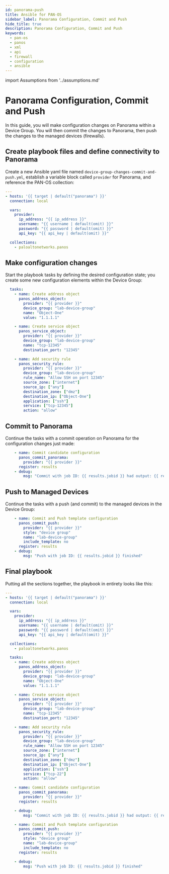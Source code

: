 ```yaml
---
id: panorama-push
title: Ansible for PAN-OS
sidebar_label: Panorama Configuration, Commit and Push
hide_title: true
description: Panorama Configuration, Commit and Push
keywords:
  - pan-os
  - panos
  - xml
  - api
  - firewall
  - configuration
  - ansible
---
```


import Assumptions from '../assumptions.md'

# Panorama Configuration, Commit and Push

In this guide, you will make configuration changes on Panorama within a Device Group. You will then commit the changes to Panorama, then push the changes to the managed devices (firewalls).

<Assumptions components={props.components} />

## Create playbook files and define connectivity to Panorama

Create a new Ansible yaml file named `device-group-changes-commit-and-push.yml`, establish a variable block called `provider` for Panorama, and reference the PAN-OS collection:

```yaml
---
- hosts: '{{ target | default("panorama") }}'
  connection: local

  vars:
    provider:
      ip_address: "{{ ip_address }}"
      username: "{{ username | default(omit) }}"
      password: "{{ password | default(omit) }}"
      api_key: "{{ api_key | default(omit) }}"

  collections:
    - paloaltonetworks.panos
```

## Make configuration changes

Start the playbook tasks by defining the desired configuration state; you create some new configuration elements within the Device Group:

```yaml
  tasks:
    - name: Create address object
      panos_address_object:
        provider: "{{ provider }}"
        device_group: "lab-device-group"
        name: "Object-One"
        value: "1.1.1.1"

    - name: Create service object
      panos_service_object:
        provider: "{{ provider }}"
        device_group: "lab-device-group"
        name: "tcp-12345"
        destination_port: "12345"

    - name: Add security rule
      panos_security_rule:
        provider: "{{ provider }}"
        device_group: "lab-device-group"
        rule_name: "Allow SSH on port 12345"
        source_zone: ["internet"]
        source_ip: ["any"]
        destination_zone: ["dmz"]
        destination_ip: ["Object-One"]
        application: ["ssh"]
        service: ["tcp-12345"]
        action: "allow"
```

## Commit to Panorama

Continue the tasks with a commit operation on Panorama for the configuration changes just made:

```yaml
    - name: Commit candidate configuration
      panos_commit_panorama:
        provider: "{{ provider }}"
      register: results
    - debug:
        msg: "Commit with job ID: {{ results.jobid }} had output: {{ results.details }}"
```

## Push to Managed Devices

Continue the tasks with a push (and commit) to the managed devices in the Device Group:

```yaml
    - name: Commit and Push template configuration
      panos_commit_push:
        provider: "{{ provider }}"
        style: "device group"
        name: "lab-device-group"
        include_template: no
      register: results
    - debug:
        msg: "Push with job ID: {{ results.jobid }} finished"
```

## Final playbook

Putting all the sections together, the playbook in entirety looks like this:

```yaml
---
- hosts: '{{ target | default("panorama") }}'
  connection: local

  vars:
    provider:
      ip_address: "{{ ip_address }}"
      username: "{{ username | default(omit) }}"
      password: "{{ password | default(omit) }}"
      api_key: "{{ api_key | default(omit) }}"

  collections:
    - paloaltonetworks.panos

  tasks:
    - name: Create address object
      panos_address_object:
        provider: "{{ provider }}"
        device_group: "lab-device-group"
        name: "Object-One"
        value: "1.1.1.1"

    - name: Create service object
      panos_service_object:
        provider: "{{ provider }}"
        device_group: "lab-device-group"
        name: "tcp-12345"
        destination_port: "12345"

    - name: Add security rule
      panos_security_rule:
        provider: "{{ provider }}"
        device_group: "lab-device-group"
        rule_name: "Allow SSH on port 12345"
        source_zone: ["internet"]
        source_ip: ["any"]
        destination_zone: ["dmz"]
        destination_ip: ["Object-One"]
        application: ["ssh"]
        service: ["tcp-22"]
        action: "allow"

    - name: Commit candidate configuration
      panos_commit_panorama:
        provider: "{{ provider }}"
      register: results

    - debug:
        msg: "Commit with job ID: {{ results.jobid }} had output: {{ results.details }}"

    - name: Commit and Push template configuration
      panos_commit_push:
        provider: "{{ provider }}"
        style: "device group"
        name: "lab-device-group"
        include_template: no
      register: results

    - debug:
        msg: "Push with job ID: {{ results.jobid }} finished"
```
